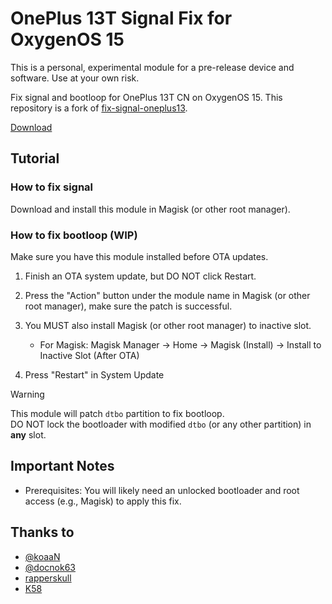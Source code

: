 # OnePlus 13T Signal Fix for OxygenOS 15

This is a personal, experimental module for a pre-release device and software. Use at your own risk.

Fix signal and bootloop for OnePlus 13T CN on OxygenOS 15.
This repository is a fork of [fix-signal-oneplus13](https://github.com/K58/fix-signal-oneplus13).

[Download](https://github.com/kinginu/oneplus13t-fix-signal/releases)

## Tutorial

### How to fix signal

Download and install this module in Magisk (or other root manager).

### How to fix bootloop (WIP)

Make sure you have this module installed before OTA updates.

1. Finish an OTA system update, but DO NOT click Restart.

2. Press the "Action" button under the module name in Magisk (or other root manager), make sure the patch is successful.

3. You MUST also install Magisk (or other root manager) to inactive slot.
    - For Magisk: Magisk Manager -> Home -> Magisk (Install) -> Install to Inactive Slot (After OTA)

4. Press "Restart" in System Update

> [!WARNING]  
> This module will patch `dtbo` partition to fix bootloop.<br>
> DO NOT lock the bootloader with modified `dtbo` (or any other partition) in **any** slot.


## Important Notes
- Prerequisites: You will likely need an unlocked bootloader and root access (e.g., Magisk) to apply this fix.


## Thanks to

- [@koaaN](https://xdaforums.com/m/koaan.3433581/)
- [@docnok63](https://xdaforums.com/m/docnok63.4967345/)
- [rapperskull](https://github.com/rapperskull)
- [K58](https://github.com/K58)
